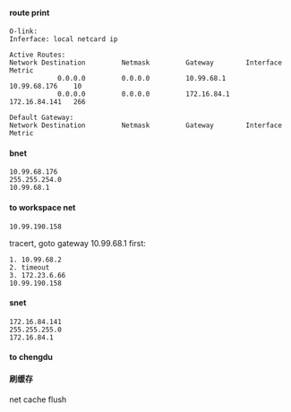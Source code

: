 #### route print
```
O-link:
Inferface: local netcard ip
```
```
Active Routes:
Network Destination         Netmask         Gateway        Interface       Metric
            0.0.0.0         0.0.0.0         10.99.68.1     10.99.68.176    10
            0.0.0.0         0.0.0.0         172.16.84.1    172.16.84.141   266
            
Default Gateway:
Network Destination         Netmask         Gateway        Interface       Metric
```

#### bnet
```
10.99.68.176
255.255.254.0
10.99.68.1
```
#### to workspace net
```
10.99.190.158
```
tracert, goto gateway 10.99.68.1 first:
```
1. 10.99.68.2
2. timeout
3. 172.23.6.66
10.99.190.158
```

#### snet
```
172.16.84.141
255.255.255.0
172.16.84.1
```





#### to chengdu


#### 刷缓存
net cache flush
